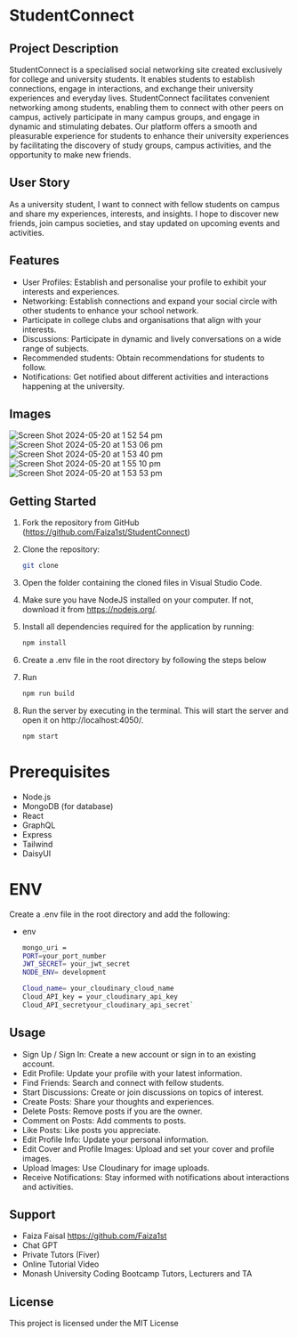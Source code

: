 # StudentConnect

## Project Description
StudentConnect is a specialised social networking site created exclusively for college and university students. It enables students to establish connections, engage in interactions, and exchange their university experiences and everyday lives. StudentConnect facilitates convenient networking among students, enabling them to connect with other peers on campus, actively participate in many campus groups, and engage in dynamic and stimulating debates. Our platform offers a smooth and pleasurable experience for students to enhance their university experiences by facilitating the discovery of study groups, campus activities, and the opportunity to make new friends.

## User Story
 As a university student, I want to connect with fellow students on campus and share my experiences, interests, and insights. I hope to discover new friends, join campus societies, and stay updated on upcoming events and activities.

## Features
- User Profiles: Establish and personalise your profile to exhibit your interests and experiences.
- Networking: Establish connections and expand your social circle with other students to enhance your school network.
- Participate in college clubs and organisations that align with your interests.
- Discussions: Participate in dynamic and lively conversations on a wide range of subjects.
- Recommended students: Obtain recommendations for students to follow.
- Notifications: Get notified about different activities and interactions happening at the university.

## Images 
![Screen Shot 2024-05-20 at 1 52 54 pm](https://github.com/Faiza1st/StudentConnect/assets/150220093/f451ac14-e270-48b6-9f9c-2cd5a08fe2c0)
![Screen Shot 2024-05-20 at 1 53 06 pm](https://github.com/Faiza1st/StudentConnect/assets/150220093/652777c1-dcf1-4e17-a3fb-6b94cc2cc266)
![Screen Shot 2024-05-20 at 1 53 40 pm](https://github.com/Faiza1st/StudentConnect/assets/150220093/8766ab26-1441-45a1-87bc-d08d46705472)
![Screen Shot 2024-05-20 at 1 55 10 pm](https://github.com/Faiza1st/StudentConnect/assets/150220093/28c7024e-2fd8-4230-88ce-b82aa3b45049)
![Screen Shot 2024-05-20 at 1 53 53 pm](https://github.com/Faiza1st/StudentConnect/assets/150220093/24119a8b-9b21-44d0-81e7-cacdd77b1af1)




## Getting Started
1. Fork the repository from GitHub (https://github.com/Faiza1st/StudentConnect)
2. Clone the repository:
    ```bash
    git clone
    ```
3. Open the folder containing the cloned files in Visual Studio Code.
4. Make sure you have NodeJS installed on your computer. If not, download it from https://nodejs.org/.
5. Install all dependencies required for the application by running:

    ```bash
    npm install
    ```
6. Create a .env file in the root directory by following the steps below
7. Run 
    ```bash
    npm run build
    ```
8. Run the server by executing in the terminal. This will start the server and open it on http://localhost:4050/.

    ```bash
    npm start
    ```


# Prerequisites
- Node.js
- MongoDB (for database)
- React
- GraphQL
- Express
- Tailwind 
- DaisyUI

# ENV
Create a .env file in the root directory and add the following:
- env
    ```bash
    mongo_uri =  
    PORT=your_port_number
    JWT_SECRET= your_jwt_secret
    NODE_ENV= development

    Cloud_name= your_cloudinary_cloud_name
    Cloud_API_key = your_cloudinary_api_key
    Cloud_API_secretyour_cloudinary_api_secret`
    ```

## Usage
- Sign Up / Sign In: Create a new account or sign in to an existing account.
- Edit Profile: Update your profile with your latest information.
- Find Friends: Search and connect with fellow students.
- Start Discussions: Create or join discussions on topics of interest.
- Create Posts: Share your thoughts and experiences.
- Delete Posts: Remove posts if you are the owner.
- Comment on Posts: Add comments to posts.
- Like Posts: Like posts you appreciate.
- Edit Profile Info: Update your personal information.
- Edit Cover and Profile Images: Upload and set your cover and profile images.
- Upload Images: Use Cloudinary for image uploads.
- Receive Notifications: Stay informed with notifications about interactions and activities.

## Support
- Faiza Faisal https://github.com/Faiza1st
- Chat GPT
- Private Tutors (Fiver)
- Online Tutorial Video 
- Monash University Coding Bootcamp Tutors, Lecturers and TA


## License
This project is licensed under the MIT License 
